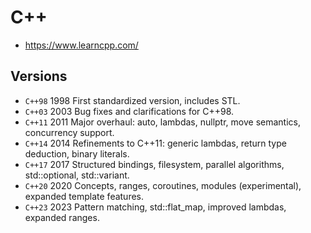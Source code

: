 # C++

- <https://www.learncpp.com/>

## Versions

- `C++98` 1998 First standardized version, includes STL.
- `C++03` 2003 Bug fixes and clarifications for C++98.
- `C++11` 2011 Major overhaul: auto, lambdas, nullptr, move semantics, concurrency support.
- `C++14` 2014 Refinements to C++11: generic lambdas, return type deduction, binary literals.
- `C++17` 2017 Structured bindings, filesystem, parallel algorithms, std::optional, std::variant.
- `C++20` 2020 Concepts, ranges, coroutines, modules (experimental), expanded template features.
- `C++23` 2023 Pattern matching, std::flat_map, improved lambdas, expanded ranges.

